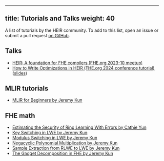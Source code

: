 <!-- mdformat off(yaml frontmatter) -->
---
title: Tutorials and Talks
weight: 40
---
<!-- mdformat on -->

A list of tutorials by the HEIR community. To add to this list, open an issue or
submit a pull request
[on GitHub](https://github.com/google/heir/blob/main/docs/content/en/docs/tutorials.md).

## Talks

-   [HEIR: A foundation for FHE compilers (FHE.org 2023-10 meetup)](https://www.youtube.com/watch?v=kqDFdKUTNA4)
-   [How to Write Optimizations in HEIR (FHE.org 2024 conference tutorial)](https://www.youtube.com/watch?v=ne5D_kqlxYg&list=PLnbmMskCVh1fZy00EZQnFSezctvwYmlRM&index=4)
    ([slides](https://docs.google.com/presentation/d/1zRgrkWgLn4FxAWWDTQb8KnS-pqtUbST1AIR8bT_a-E8/edit?usp=sharing))

## MLIR tutorials

-   [MLIR for Beginners by Jeremy Kun](https://github.com/j2kun/mlir-tutorial/)

## FHE math

-   [Estimating the Security of Ring Learning With Errors by Cathie Yun](https://jeremykun.com/2022/12/28/estimating-the-security-of-ring-learning-with-errors-rlwe/)
-   [Key Switching in LWE by Jeremy Kun](https://jeremykun.com/2022/08/29/key-switching-in-lwe/)
-   [Modulus Switching in LWE by Jeremy Kun](https://jeremykun.com/2022/07/16/modulus-switching-in-lwe/)
-   [Negacyclic Polynomial Multiplication by Jeremy Kun](https://jeremykun.com/2022/12/09/negacyclic-polynomial-multiplication/)
-   [Sample Extraction from RLWE to LWE by Jeremy Kun](https://jeremykun.com/2023/02/27/sample-extraction-from-rlwe-to-lwe/)
-   [The Gadget Decomposition in FHE by Jeremy Kun](https://jeremykun.com/2021/12/11/the-gadget-decomposition-in-fhe/)
